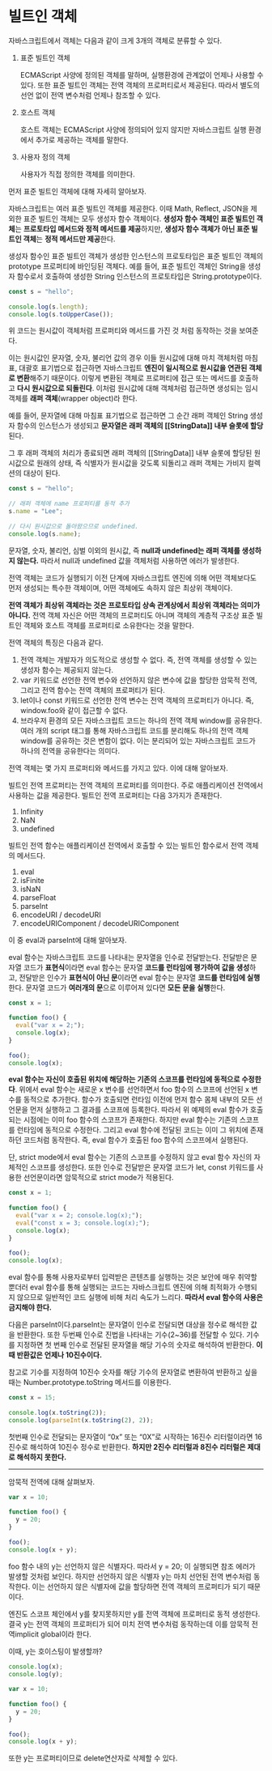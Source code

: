 # 빌트인 객체

자바스크립트에서 객체는 다음과 같이 크게 3개의 객체로 분류할 수 있다.

1. 표준 빌트인 객체

   ECMAScript 사양에 정의된 객체를 말하며, 실행환경에 관계없이 언제나 사용할 수 있다. 또한 표준 빌트인 객체는 전역 객체의 프로퍼티로서 제공된다. 따라서 별도의 선언 없이 전역 변수처럼 언제나 참조할 수 있다.

2. 호스트 객체

   호스트 객체는 ECMAScript 사양에 정의되어 있지 않지만 자바스크립트 실행 환경에서 추가로 제공하는 객체를 말한다.

3. 사용자 정의 객체

   사용자가 직접 정의한 객체를 의미한다.

먼저 표준 빌트인 객체에 대해 자세히 알아보자.

자바스크립트는 여러 표준 빌트인 객체를 제공한다. 이때 Math, Reflect, JSON을 제외한 표준 빌트인 객체는 모두 생성자 함수 객체이다. **생성자 함수 객체인 표준 빌트인 객체**는 **프로토타입 메서드와 정적 메서드를 제공**하지만, **생성자 함수 객체가 아닌 표준 빌트인 객체**는 **정적 메서드만 제공**한다.

생성자 함수인 표준 빌트인 객체가 생성한 인스턴스의 프로토타입은 표준 빌트인 객체의 prototype 프로퍼티에 바인딩된 객체다. 예를 들어, 표준 빌트인 객체인 String을 생성자 함수로서 호출하여 생성한 String 인스턴스의 프로토타입은 String.prototype이다.

```js
const s = "hello";
 
console.log(s.length);
console.log(s.toUpperCase());
```

위 코드는 원시값이 객체처럼 프로퍼티와 메서드를 가진 것 처럼 동작하는 것을 보여준다. 

이는 원시값인 문자열, 숫자, 불리언 값의 경우 이들 원시값에 대해 마치 객체처럼 마침표, 대괄호 표기법으로 접근하면 자바스크립트 **엔진이 일시적으로 원시값을 연관된 객체로 변환**해주기 때문이다. 이렇게 변환된 객체로 프로퍼티에 접근 또는 메서드를 호출하고 **다시 원시값으로 되돌린다**. 이처럼 원시값에 대해 객체처럼 접근하면 생성되는 임시 객체를 **래퍼 객체**(wrapper object)라 한다. 

예를 들어, 문자열에 대해 마침표 표기법으로 접근하면 그 순간 래퍼 객체인 String 생성자 함수의 인스턴스가 생성되고 **문자열은 래퍼 객체의 [[StringData]] 내부 슬롯에 할당**된다.

그 후 래퍼 객체의 처리가 종료되면 래퍼 객체의 [[StringData]] 내부 슬롯에 할당된 원시값으로 원래의 상태, 즉 식별자가 원시값을 갖도록 되돌리고 래퍼 객체는 가비지 컬렉션의 대상이 된다.

```js
const s = "hello";
 
// 래퍼 객체에 name 프로퍼티를 동적 추가
s.name = "Lee";
 
// 다시 원시값으로 돌아왔으므로 undefined.
console.log(s.name);
```

문자열, 숫자, 불리언, 심벌 이외의 원시값, 즉 **null과 undefined는 래퍼 객체를 생성하지 않는다.** 따라서 null과 undefined 값을 객체처럼 사용하면 에러가 발생한다.

전역 객체는 코드가 실행되기 이전 단계에 자바스크립트 엔진에 의해 어떤 객체보다도 먼저 생성되는 특수한 객체이며, 어떤 객체에도 속하지 않은 최상위 객체이다.

**전역 객체가 최상위 객체라는 것은 프로토타입 상속 관계상에서 최상위 객체라는 의미가 아니다.** 전역 객체 자신은 어떤 객체의 프로퍼티도 아니며 객체의 계층적 구조상 표준 빌트인 객체와 호스트 객체를 프로퍼티로 소유한다는 것을 말한다.

전역 객체의 특징은 다음과 같다.

1. 전역 객체는 개발자가 의도적으로 생성할 수 없다. 즉, 전역 객체를 생성할 수 있는 생성자 함수는 제공되지 않는다.
2. var 키워드로 선언한 전역 변수와 선언하지 않은 변수에 값을 할당한 암묵적 전역, 그리고 전역 함수는 전역 객체의 프로퍼티가 된다.
3. let이나 const 키워드로 선언한 전역 변수는 전역 객체의 프로퍼티가 아니다. 즉, window.foo와 같이 접근할 수 없다.
4. 브라우저 환경의 모든 자바스크립트 코드는 하나의 전역 객체 window를 공유한다. 여러 개의 script 태그를 통해 자바스크립트 코드를 분리해도 하나의 전역 객체 window를 공유하는 것은 변함이 없다. 이는 분리되어 있는 자바스크립트 코드가 하나의 전역을 공유한다는 의미다.

전역 객체는 몇 가지 프로퍼티와 메서드를 가지고 있다. 이에 대해 알아보자.

빌트인 전역 프로퍼티는 전역 객체의 프로퍼티를 의미한다. 주로 애플리케이션 전역에서 사용하는 값을 제공한다. 빌트인 전역 프로퍼티는 다음 3가지가 존재한다.

1. Infinity
2. NaN
3. undefined

빌트인 전역 함수는 애플리케이션 전역에서 호출할 수 있는 빌트인 함수로서 전역 객체의 메서드다.

1. eval
2. isFinite
3. isNaN
4. parseFloat
5. parseInt
6. encodeURI / decodeURI
7. encodeURIComponent / decodeURIComponent

이 중 eval과 parseInt에 대해 알아보자.

eval 함수는 자바스크립트 코드를 나타내는 문자열을 인수로 전달받는다. 전달받은 문자열 코드가 **표현식**이라면 eval 함수는 문자열 **코드를 런타임에 평가하여 값을 생성**하고, 전달받은 인수가 **표현식이 아닌 문**이라면 eval 함수는 문자열 **코드를 런타임에 실행**한다. 문자열 코드가 **여러개의 문**으로 이루어져 있다면 **모든 문을 실행**한다.

```js
const x = 1;
 
function foo() {
  eval("var x = 2;");
  console.log(x);
}
 
foo();
console.log(x);
```

**eval 함수는 자신이 호출된 위치에 해당하는 기존의 스코프를 런타임에 동적으로 수정한다**. 위에서 eval 함수는 새로운 x 변수를 선언하면서 foo 함수의 스코프에 선언된 x 변수를 동적으로 추가한다. 함수가 호출되면 런타임 이전에 먼저 함수 몸체 내부의 모든 선언문을 먼저 실행하고 그 결과를 스코프에 등록한다. 따라서 위 예제의 eval 함수가 호출되는 시점에는 이미 foo 함수의 스코프가 존재한다. 하지만 eval 함수는 기존의 스코프를 런타임에 동적으로 수정한다. 그리고 eval 함수에 전달된 코드는 이미 그 위치에 존재하던 코드처럼 동작한다. 즉, eval 함수가 호출된 foo 함수의 스코프에서 실행된다.

단, strict mode에서 eval 함수는 기존의 스코프를 수정하지 않고 eval 함수 자신의 자체적인 스코프를 생성한다. 또한 인수로 전달받은 문자열 코드가 let, const 키워드를 사용한 선언문이라면 암묵적으로 strict mode가 적용된다.

```js
const x = 1;
 
function foo() {
  eval("var x = 2; console.log(x);");
  eval("const x = 3; console.log(x);");
  console.log(x);
}
 
foo();
console.log(x);
```

eval 함수를 통해 사용자로부터 입력받은 콘텐츠를 실행하는 것은 보안에 매우 취약할 뿐더러 eval 함수를 통해 실행되는 코드는 자바스크립트 엔진에 의해 최적화가 수행되지 않으므로 일반적인 코드 실행에 비해 처리 속도가 느리다. **따라서 eval 함수의 사용은 금지해야 한다.**

다음은 parseInt이다.parseInt는 문자열이 인수로 전달되면 대상을 정수로 해석한 값을 반환한다. 또한 두번째 인수로 진법을 나타내는 기수(2~36)를 전달할 수 있다. 기수를 지정하면 첫 번째 인수로 전달된 문자열을 해당 기수의 숫자로 해석하여 반환한다. **이때 반환값은 언제나 10진수이다.**

참고로 기수를 지정하여 10진수 숫자를 해당 기수의 문자열로 변환하여 반환하고 싶을 때는 Number.prototype.toString 메서드를 이용한다.

```js
const x = 15;
 
console.log(x.toString(2));
console.log(parseInt(x.toString(2), 2));
```

첫번째 인수로 전달되는 문자열이 “0x” 또는 “0X”로 시작하는 16진수 리터럴이라면 16진수로 해석하여 10진수 정수로 반환한다. **하지만 2진수 리터럴과 8진수 리터럴은 제대로 해석하지 못한다.**

---

암묵적 전역에 대해 살펴보자.

```js
var x = 10;
 
function foo() {
  y = 20;
}
 
foo();
console.log(x + y);
```

foo 함수 내의 y는 선언하지 않은 식별자다. 따라서 y = 20; 이 실행되면 참조 에러가 발생할 것처럼 보인다. 하지만 선언하지 않은 식별자 y는 마치 선언된 전역 변수처럼 동작한다. 이는 선언하지 않은 식별자에 값을 할당하면 전역 객체의 프로퍼티가 되기 때문이다.

엔진도 스코프 체인에서 y를 찾지못하지만 y를 전역 객체에 프로퍼티로 동적 생성한다. 결국 y는 전역 객체의 프로퍼티가 되어 미치 전역 변수처럼 동작하는데 이를 암묵적 전역implicit global이라 한다. 

이때, y는 호이스팅이 발생할까?

```js
console.log(x);
console.log(y);
 
var x = 10;
 
function foo() {
  y = 20;
}
 
foo();
console.log(x + y);
```

또한 y는 프로퍼티이므로 delete연산자로 삭제할 수 있다.